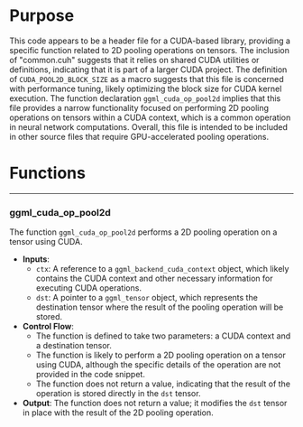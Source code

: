 # Purpose
This code appears to be a header file for a CUDA-based library, providing a specific function related to 2D pooling operations on tensors. The inclusion of "common.cuh" suggests that it relies on shared CUDA utilities or definitions, indicating that it is part of a larger CUDA project. The definition of `CUDA_POOL2D_BLOCK_SIZE` as a macro suggests that this file is concerned with performance tuning, likely optimizing the block size for CUDA kernel execution. The function declaration `ggml_cuda_op_pool2d` implies that this file provides a narrow functionality focused on performing 2D pooling operations on tensors within a CUDA context, which is a common operation in neural network computations. Overall, this file is intended to be included in other source files that require GPU-accelerated pooling operations.
# Functions

---
### ggml\_cuda\_op\_pool2d
The function `ggml_cuda_op_pool2d` performs a 2D pooling operation on a tensor using CUDA.
- **Inputs**:
    - `ctx`: A reference to a `ggml_backend_cuda_context` object, which likely contains the CUDA context and other necessary information for executing CUDA operations.
    - `dst`: A pointer to a `ggml_tensor` object, which represents the destination tensor where the result of the pooling operation will be stored.
- **Control Flow**:
    - The function is defined to take two parameters: a CUDA context and a destination tensor.
    - The function is likely to perform a 2D pooling operation on a tensor using CUDA, although the specific details of the operation are not provided in the code snippet.
    - The function does not return a value, indicating that the result of the operation is stored directly in the `dst` tensor.
- **Output**: The function does not return a value; it modifies the `dst` tensor in place with the result of the 2D pooling operation.


